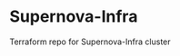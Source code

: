 # Supernova-Infra

Terraform repo for Supernova-Infra cluster


<!-- BEGIN_TF_DOCS -->

<!-- END_TF_DOCS -->
